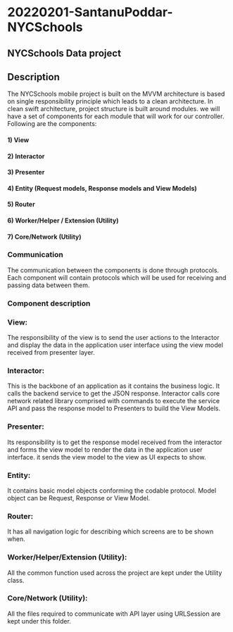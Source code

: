 # 20220201-SantanuPoddar-NYCSchools
## NYCSchools Data project

## Description

The NYCSchools mobile project is built on the MVVM architecture is based on single responsibility principle which leads to a clean architecture. In clean swift architecture, project structure is built around modules. we will have a set of components for each module that will work for our controller. Following are the components:

####	1) View
####	2) Interactor
####	3) Presenter
####	4) Entity (Request models, Response models and View Models)
####	5) Router
####	6) Worker/Helper / Extension (Utility)
####	7) Core/Network (Utility)

### Communication

The communication between the components is done through protocols. Each component will contain protocols which will be used for receiving and passing data between them.  

### Component description

### View: 
The responsibility of the view is to send the user actions to the Interactor and display the data in the application user interface using the view model received from presenter layer.

### Interactor: 
This is the backbone of an application as it contains the business logic. It calls the backend service to get the JSON response. Interactor calls core network related library comprised with commands to execute the service API and pass the response model to Presenters to build the View Models. 

### Presenter: 
Its responsibility is to get the response model received from the interactor and forms the view model to render the data in the application user interface. it sends the view model to the view as UI expects to show. 

### Entity: 
It contains basic model objects conforming the codable protocol. Model object can be Request, Response or View Model.

### Router: 
It has all navigation logic for describing which screens are to be shown when. 

### Worker/Helper/Extension (Utility):
All the common function used across the project are kept under the Utility class. 

### Core/Network (Utility):
All the files required to communicate with API layer using URLSession are kept under this folder. 
